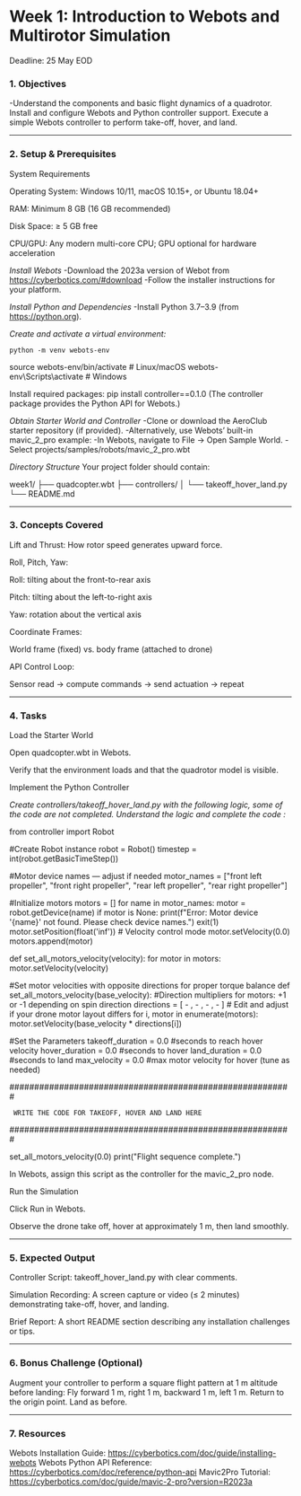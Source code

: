 # Week 1: Introduction to Webots and Multirotor Simulation
Deadline: 25 May EOD

### 1. **Objectives**
-Understand the components and basic flight dynamics of a quadrotor.
Install and configure Webots and Python controller support.
Execute a simple Webots controller to perform take-off, hover, and land.

---

### 2. **Setup & Prerequisites**
System Requirements


Operating System: Windows 10/11, macOS 10.15+, or Ubuntu 18.04+


RAM: Minimum 8 GB (16 GB recommended)


Disk Space: ≥ 5 GB free


CPU/GPU: Any modern multi-core CPU; GPU optional for hardware acceleration


*Install Webots*
-Download the 2023a version of Webot from https://cyberbotics.com/#download
-Follow the installer instructions for your platform.

*Install Python and Dependencies*
-Install Python 3.7–3.9 (from https://python.org).

*Create and activate a virtual environment:*

 	python -m venv webots-env
source webots-env/bin/activate   # Linux/macOS
webots-env\Scripts\activate      # Windows

Install required packages:
 pip install controller==0.1.0
 (The controller package provides the Python API for Webots.)


*Obtain Starter World and Controller*
  -Clone or download the AeroClub starter repository (if provided).
  -Alternatively, use Webots’ built-in mavic_2_pro example:
  -In Webots, navigate to File → Open Sample World.
  -Select projects/samples/robots/mavic_2_pro.wbt


*Directory Structure*
 Your project folder should contain:

 week1/
├── quadcopter.wbt
├── controllers/
│   └── takeoff_hover_land.py
└── README.md

---

### 3. **Concepts Covered**
Lift and Thrust: How rotor speed generates upward force.


Roll, Pitch, Yaw:


Roll: tilting about the front-to-rear axis


Pitch: tilting about the left-to-right axis


Yaw: rotation about the vertical axis


Coordinate Frames:


World frame (fixed) vs. body frame (attached to drone)


API Control Loop:


Sensor read → compute commands → send actuation → repeat

---

### 4. **Tasks**
Load the Starter World


Open quadcopter.wbt in Webots.


Verify that the environment loads and that the quadrotor model is visible.


Implement the Python Controller


*Create controllers/takeoff_hover_land.py with the following logic, some of the code are not completed. Understand the logic and complete the code :*

 from controller import Robot

#Create Robot instance
robot = Robot()
timestep = int(robot.getBasicTimeStep())

#Motor device names — adjust if needed
motor_names = ["front left propeller", "front right propeller", "rear left propeller", "rear right propeller"]

#Initialize motors
motors = []
for name in motor_names:
    motor = robot.getDevice(name)
    if motor is None:
        print(f"Error: Motor device '{name}' not found. Please check device names.")
        exit(1)
    motor.setPosition(float('inf'))  # Velocity control mode
    motor.setVelocity(0.0)
    motors.append(motor)

def set_all_motors_velocity(velocity):
  for motor in motors:
        motor.setVelocity(velocity)

#Set motor velocities with opposite directions for proper torque balance
def set_all_motors_velocity(base_velocity):
    #Direction multipliers for motors: +1 or -1 depending on spin direction
    directions = [ - , - , -  , - ]  # Edit and adjust if your drone motor layout differs
    for i, motor in enumerate(motors):
        motor.setVelocity(base_velocity * directions[i])

#Set the Parameters
takeoff_duration = 0.0   #seconds to reach hover velocity
hover_duration = 0.0    #seconds to hover
land_duration = 0.0     #seconds to land
max_velocity =  0.0    #max motor velocity for hover (tune as needed)

#########################################################

     WRITE THE CODE FOR TAKEOFF, HOVER AND LAND HERE

#########################################################

set_all_motors_velocity(0.0)
print("Flight sequence complete.")


In Webots, assign this script as the controller for the mavic_2_pro node.


Run the Simulation

Click Run in Webots.

Observe the drone take off, hover at approximately 1 m, then land smoothly.

---

### 5. **Expected Output**
Controller Script: takeoff_hover_land.py with clear comments.


Simulation Recording:
 A screen capture or video (≤ 2 minutes) demonstrating take-off, hover, and landing.


Brief Report:
 A short README section describing any installation challenges or tips.

---

### 6. **Bonus Challenge (Optional)**
Augment your controller to perform a square flight pattern at 1 m altitude before landing:
Fly forward 1 m, right 1 m, backward 1 m, left 1 m.
Return to the origin point.
Land as before.

---

### 7. **Resources**

Webots Installation Guide: https://cyberbotics.com/doc/guide/installing-webots
Webots Python API Reference: https://cyberbotics.com/doc/reference/python-api 
Mavic2Pro Tutorial: https://cyberbotics.com/doc/guide/mavic-2-pro?version=R2023a







